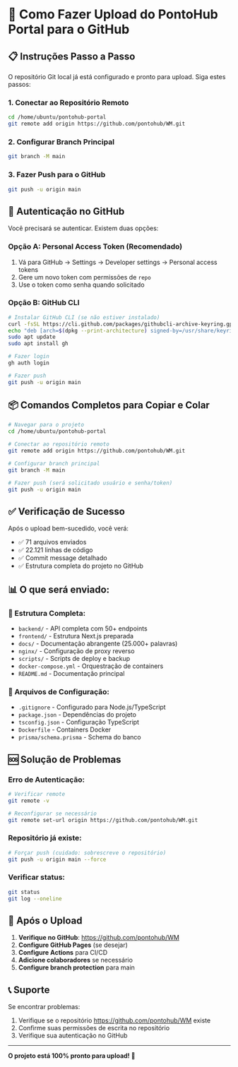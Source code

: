 # 🚀 Como Fazer Upload do PontoHub Portal para o GitHub

## 📋 **Instruções Passo a Passo**

O repositório Git local já está configurado e pronto para upload. Siga estes passos:

### **1. Conectar ao Repositório Remoto**

```bash
cd /home/ubuntu/pontohub-portal
git remote add origin https://github.com/pontohub/WM.git
```

### **2. Configurar Branch Principal**

```bash
git branch -M main
```

### **3. Fazer Push para o GitHub**

```bash
git push -u origin main
```

## 🔐 **Autenticação no GitHub**

Você precisará se autenticar. Existem duas opções:

### **Opção A: Personal Access Token (Recomendado)**

1. Vá para GitHub → Settings → Developer settings → Personal access tokens
2. Gere um novo token com permissões de `repo`
3. Use o token como senha quando solicitado

### **Opção B: GitHub CLI**

```bash
# Instalar GitHub CLI (se não estiver instalado)
curl -fsSL https://cli.github.com/packages/githubcli-archive-keyring.gpg | sudo dd of=/usr/share/keyrings/githubcli-archive-keyring.gpg
echo "deb [arch=$(dpkg --print-architecture) signed-by=/usr/share/keyrings/githubcli-archive-keyring.gpg] https://cli.github.com/packages stable main" | sudo tee /etc/apt/sources.list.d/github-cli.list > /dev/null
sudo apt update
sudo apt install gh

# Fazer login
gh auth login

# Fazer push
git push -u origin main
```

## 📦 **Comandos Completos para Copiar e Colar**

```bash
# Navegar para o projeto
cd /home/ubuntu/pontohub-portal

# Conectar ao repositório remoto
git remote add origin https://github.com/pontohub/WM.git

# Configurar branch principal
git branch -M main

# Fazer push (será solicitado usuário e senha/token)
git push -u origin main
```

## ✅ **Verificação de Sucesso**

Após o upload bem-sucedido, você verá:
- ✅ 71 arquivos enviados
- ✅ 22.121 linhas de código
- ✅ Commit message detalhado
- ✅ Estrutura completa do projeto no GitHub

## 📊 **O que será enviado:**

### **📁 Estrutura Completa:**
- `backend/` - API completa com 50+ endpoints
- `frontend/` - Estrutura Next.js preparada
- `docs/` - Documentação abrangente (25.000+ palavras)
- `nginx/` - Configuração de proxy reverso
- `scripts/` - Scripts de deploy e backup
- `docker-compose.yml` - Orquestração de containers
- `README.md` - Documentação principal

### **🔧 Arquivos de Configuração:**
- `.gitignore` - Configurado para Node.js/TypeScript
- `package.json` - Dependências do projeto
- `tsconfig.json` - Configuração TypeScript
- `Dockerfile` - Containers Docker
- `prisma/schema.prisma` - Schema do banco

## 🆘 **Solução de Problemas**

### **Erro de Autenticação:**
```bash
# Verificar remote
git remote -v

# Reconfigurar se necessário
git remote set-url origin https://github.com/pontohub/WM.git
```

### **Repositório já existe:**
```bash
# Forçar push (cuidado: sobrescreve o repositório)
git push -u origin main --force
```

### **Verificar status:**
```bash
git status
git log --oneline
```

## 🎉 **Após o Upload**

1. **Verifique no GitHub**: https://github.com/pontohub/WM
2. **Configure GitHub Pages** (se desejar)
3. **Configure Actions** para CI/CD
4. **Adicione colaboradores** se necessário
5. **Configure branch protection** para main

## 📞 **Suporte**

Se encontrar problemas:
1. Verifique se o repositório https://github.com/pontohub/WM existe
2. Confirme suas permissões de escrita no repositório
3. Verifique sua autenticação no GitHub

---

**O projeto está 100% pronto para upload! 🚀**


